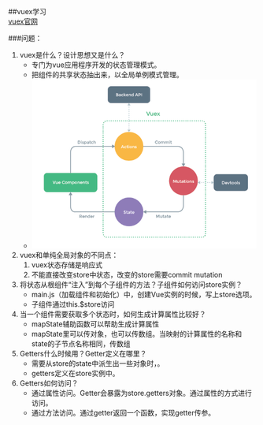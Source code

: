 ##vuex学习<br/>
[vuex官网](https://vuex.vuejs.org/zh/)

###问题：
1. vuex是什么？设计思想又是什么？<br/>
    + 专门为vue应用程序开发的状态管理模式。
    + 把组件的共享状态抽出来，以全局单例模式管理。
    + ![](./vuex-1.png 'vuex设计图')
2. vuex和单纯全局对象的不同点：<br/>
    1. vuex状态存储是响应式
    2. 不能直接改变store中状态，改变的store需要commit mutation
3. 将状态从根组件“注入”到每个子组件的方法？子组件如何访问store实例？
    + main.js（加载组件和初始化）中，创建Vue实例的时候，写上store选项。
    + 子组件通过this.$store访问
4. 当一个组件需要获取多个状态时，如何生成计算属性比较好？
    + mapState辅助函数可以帮助生成计算属性
    + mapState里可以传对象，也可以传数组。当映射的计算属性的名称和state的子节点名称相同，传数组
5. Getters什么时候用？Getter定义在哪里？
    + 需要从store的state中派生出一些对象时，。
    + getters定义在store实例中。
6. Getters如何访问？
    + 通过属性访问。Getter会暴露为store.getters对象。通过属性的方式进行访问。
    + 通过方法访问。通过getter返回一个函数，实现getter传参。
